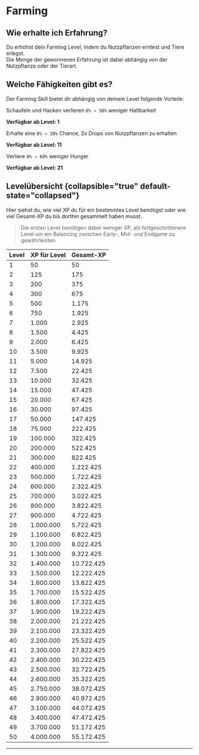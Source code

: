 <primary-label ref="skills"/>
<secondary-label ref="max-skill-level-50"/>

# Farming

## Wie erhalte ich Erfahrung?

Du erhöhst dein Farming Level, indem du Nutzpflanzen erntest und Tiere erlegst.
\
Die Menge der gewonnenen Erfahrung ist dabei abhängig von der Nutzpflanze oder der Tierart.

## Welche Fähigkeiten gibt es?

Der Farming Skill bietet dir abhängig von deinem Level folgende Vorteile:

<deflist >
<def title="Earthbound Durability">

Schaufeln und Hacken verlieren <tooltip term="depends-on-level">`0% → 50%`</tooltip> weniger Haltbarkeit

**Verfügbar ab Level: 1**

</def>
<def title="Green Thumb">

Erhalte eine <tooltip term="depends-on-level">`0% → 20%`</tooltip> Chance, 2x Drops von Nutzpflanzen zu erhalten

**Verfügbar ab Level: 11**

</def>
<def title="Satiation">

Verliere <tooltip term="depends-on-level">`0% → 60%`</tooltip> weniger Hunger

**Verfügbar ab Level: 21**

</def>
</deflist>

## Levelübersicht {collapsible="true" default-state="collapsed"}

Hier siehst du, wie viel XP du für ein bestimmtes Level benötigst oder wie viel Gesamt-XP du bis dorthin gesammelt haben musst.
>Die ersten Level benötigen dabei weniger XP, als fortgeschrittenere Level um ein Balancing zwischen Early-, Mid- und Endgame zu gewährleisten.


| Level | XP für Level | Gesamt-XP   |
|-------|--------------|-------------|
| 1     | 50           | 50          |
| 2     | 125          | 175         |
| 3     | 200          | 375         |
| 4     | 300          | 675         |
| 5     | 500          | 1.175       |
| 6     | 750          | 1.925       |
| 7     | 1.000        | 2.925       |
| 8     | 1.500        | 4.425       |
| 9     | 2.000        | 6.425       |
| 10    | 3.500        | 9.925       |
| 11    | 5.000        | 14.925      |
| 12    | 7.500        | 22.425      |
| 13    | 10.000       | 32.425      |
| 14    | 15.000       | 47.425      |
| 15    | 20.000       | 67.425      |
| 16    | 30.000       | 97.425      |
| 17    | 50.000       | 147.425     |
| 18    | 75.000       | 222.425     |
| 19    | 100.000      | 322.425     |
| 20    | 200.000      | 522.425     |
| 21    | 300.000      | 822.425     |
| 22    | 400.000      | 1.222.425   |
| 23    | 500.000      | 1.722.425   |
| 24    | 600.000      | 2.322.425   |
| 25    | 700.000      | 3.022.425   |
| 26    | 800.000      | 3.822.425   |
| 27    | 900.000      | 4.722.425   |
| 28    | 1.000.000    | 5.722.425   |
| 29    | 1.100.000    | 6.822.425   |
| 30    | 1.200.000    | 8.022.425   |
| 31    | 1.300.000    | 9.322.425   |
| 32    | 1.400.000    | 10.722.425  |
| 33    | 1.500.000    | 12.222.425  |
| 34    | 1.600.000    | 13.822.425  |
| 35    | 1.700.000    | 15.522.425  |
| 36    | 1.800.000    | 17.322.425  |
| 37    | 1.900.000    | 19.222.425  |
| 38    | 2.000.000    | 21.222.425  |
| 39    | 2.100.000    | 23.322.425  |
| 40    | 2.200.000    | 25.522.425  |
| 41    | 2.300.000    | 27.822.425  |
| 42    | 2.400.000    | 30.222.425  |
| 43    | 2.500.000    | 32.722.425  |
| 44    | 2.600.000    | 35.322.425  |
| 45    | 2.750.000    | 38.072.425  |
| 46    | 2.900.000    | 40.972.425  |
| 47    | 3.100.000    | 44.072.425  |
| 48    | 3.400.000    | 47.472.425  |
| 49    | 3.700.000    | 51.172.425  |
| 50    | 4.000.000    | 55.172.425  |

****